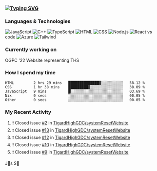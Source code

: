 ### [![Typing SVG](https://readme-typing-svg.herokuapp.com?vCenter=true&multiline=true&height=70&lines=Hi%2C+I'm+James+%F0%9F%91%8B;Currently+looking+for+work+%F0%9F%92%BC)](https://git.io/typing-svg)

### Languages & Technologies

![JavaScript](https://img.shields.io/badge/JavaScript-F7DF1E?style=for-the-badge&logo=javascript&logoColor=black)
![C++](https://img.shields.io/badge/-C++-000?&logo=c%2b%2b&logoColor=00599C)
![TypeScript](https://img.shields.io/badge/TypeScript-007ACC?style=for-the-badge&logo=typescript&logoColor=white)
![HTML](https://img.shields.io/badge/HTML-239120?style=for-the-badge&logo=html5&logoColor=white)
![CSS](https://img.shields.io/badge/CSS-239120?&style=for-the-badge&logo=css3&logoColor=white)
![Node.js](https://img.shields.io/badge/Node.js-43853D?style=for-the-badge&logo=node.js&logoColor=white)
![React](https://img.shields.io/badge/React-20232A?style=for-the-badge&logo=react&logoColor=61DAFB)
vs code
![Azure](https://img.shields.io/badge/Microsoft_Azure-0089D6?style=for-the-badge&logo=microsoft-azure&logoColor=white)
![Tailwind](https://img.shields.io/badge/Tailwind_CSS-38B2AC?style=for-the-badge&logo=tailwind-css&logoColor=white)

### Currently working on

OGPC '22 Website representing THS

### How I spend my time

<!--START_SECTION:waka-->

```text
HTML         2 hrs 29 mins   ██████████████▓░░░░░░░░░░   58.12 %
CSS          1 hr 38 mins    █████████▓░░░░░░░░░░░░░░░   38.09 %
JavaScript   9 mins          █░░░░░░░░░░░░░░░░░░░░░░░░   03.69 %
Nix          0 secs          ░░░░░░░░░░░░░░░░░░░░░░░░░   00.05 %
Other        0 secs          ░░░░░░░░░░░░░░░░░░░░░░░░░   00.05 %
```

<!--END_SECTION:waka-->

### My Recent Activity
<!--START_SECTION:activity-->
1. ❗️ Closed issue [#2](https://github.com/TigardHighGDC/systemResetWebsite/issues/2) in [TigardHighGDC/systemResetWebsite](https://github.com/TigardHighGDC/systemResetWebsite)
2. ❗️ Closed issue [#13](https://github.com/TigardHighGDC/systemResetWebsite/issues/13) in [TigardHighGDC/systemResetWebsite](https://github.com/TigardHighGDC/systemResetWebsite)
3. ❗️ Closed issue [#12](https://github.com/TigardHighGDC/systemResetWebsite/issues/12) in [TigardHighGDC/systemResetWebsite](https://github.com/TigardHighGDC/systemResetWebsite)
4. ❗️ Closed issue [#10](https://github.com/TigardHighGDC/systemResetWebsite/issues/10) in [TigardHighGDC/systemResetWebsite](https://github.com/TigardHighGDC/systemResetWebsite)
5. ❗️ Closed issue [#9](https://github.com/TigardHighGDC/systemResetWebsite/issues/9) in [TigardHighGDC/systemResetWebsite](https://github.com/TigardHighGDC/systemResetWebsite)
<!--END_SECTION:activity-->

<!-- using waka time, https://github.com/athul/waka-readme, shields, and profile activity updater, https://dev.to/envoy_/150-badges-for-github-pnk) -->

<p align="center">
<src="http://ForTheBadge.com/images/badges/built-with-love.svg)">
</p>

J🎯s S🐲

